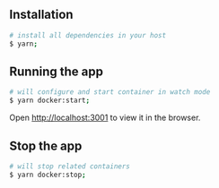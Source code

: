 ## Installation
```bash
# install all dependencies in your host  
$ yarn;
```

## Running the app
```bash
# will configure and start container in watch mode
$ yarn docker:start;
```
Open [http://localhost:3001](http://localhost:3001) to view it in the browser.

## Stop the app
```bash
# will stop related containers
$ yarn docker:stop;
```
